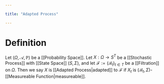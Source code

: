 ```yaml
---

title: "Adapted Process"

---
```

# Definition
Let $(\Omega, \mathcal{A}, \mathbb{P})$ be a [[Probability Space]]. Let $X: \Omega \to S^{T}$ be a [[Stochastic Process]] with [[State Space]] $(S, \Sigma)$, and let $\mathcal{F} := (\mathcal{B}_{t})_{t \in T}$ be a [[Filtration]] on $\Omega$. Then we say $X$ is [[Adapted Process|adapted]] to $\mathcal{F}$ if $X_{t}$ is $(\mathcal{B}_{t}, \Sigma)$-[[Measureable Function|measureable]].